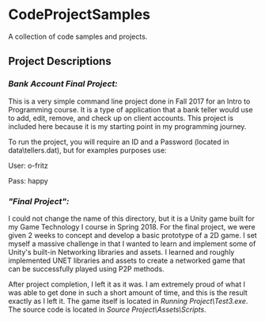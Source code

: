 # CodeProjectSamples
A collection of code samples and projects.

## Project Descriptions

### _Bank Account Final Project:_
	
This is a very simple command line project done in Fall 2017 for an Intro to Programming course. It is a type of application that a bank teller would use to add, edit, remove, and check up on client accounts. This project is included here because it is my starting point in my programming journey.

To run the project, you will require an ID and a Password (located in data\tellers.dat), but for examples purposes use:

User: o-fritz

Pass: happy

### _"Final Project":_
	
I could not change the name of this directory, but it is a Unity game built for my Game Technology I course in Spring 2018. For the final project, we were given 2 weeks to concept and develop a basic prototype of a 2D game. I set myself a massive challenge in that I wanted to learn and implement some of Unity's built-in Networking libraries and assets. I learned and roughly implemented UNET libraries and assets to create a networked game that can be successfully played using P2P methods.

After project completion, I left it as it was. I am extremely proud of what I was able to get done in such a short amount of time, and this is the result exactly as I left it. The game itself is located in _Running Project\Test3.exe_. The source code is located in _Source Project\Assets\Scripts_.
